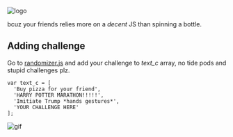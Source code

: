 ![logo](https://image.ibb.co/jGASXo/logo.png)

bcuz your friends relies more on a *decent* JS than spinning a bottle.

## Adding challenge
Go to [randomizer.js](randomizer.js) and add your challenge to *text_c* array, no tide pods and stupid challenges plz.

```
var text_c = [
  'Buy pizza for your friend',
  'HARRY POTTER MARATHON!!!!!',
  'Imitiate Trump *hands gestures*',
  'YOUR CHALLENGE HERE'
];
```

![gif](https://static.tumblr.com/58d9c77e9619492c680de2a9772bcb51/txjgy5i/2HNoujzqj/tumblr_static_tumblr_static__640.gif)
